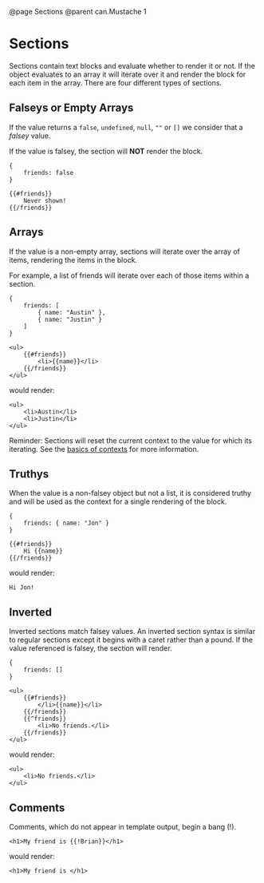 @page Sections
@parent can.Mustache 1

# Sections

Sections contain text blocks and evaluate whether to render it or not.  If
the object evaluates to an array it will iterate over it and render the block
for each item in the array.  There are four different types of sections.

## Falseys or Empty Arrays

If the value returns a `false`, `undefined`, `null`, `""` or `[]` we consider
that a *falsey* value.

If the value is falsey, the section will **NOT** render the block.

	{ 
		friends: false
	}

	{{#friends}}
		Never shown!
	{{/friends}}


## Arrays

If the value is a non-empty array, sections will iterate over the 
array of items, rendering the items in the block.

For example, a list of friends will iterate
over each of those items within a section.

	{ 
		friends: [ 
			{ name: "Austin" }, 
			{ name: "Justin" } 
		] 
	}

	<ul>
		{{#friends}}
			<li>{{name}}</li>
		{{/friends}}
	</ul>

would render:

	<ul>
		<li>Austin</li>
		<li>Justin</li>
	</ul>

Reminder: Sections will reset the current context to the value for which its iterating.
See the [basics of contexts](#Basics) for more information.

## Truthys

When the value is a non-falsey object but not a list, it is considered truthy and will be used 
as the context for a single rendering of the block.

	{
		friends: { name: "Jon" }
	}

	{{#friends}}
		Hi {{name}}
	{{/friends}}

would render:

	Hi Jon!

## Inverted

Inverted sections match falsey values. An inverted section 
syntax is similar to regular sections except it begins with a caret 
rather than a pound. If the value referenced is falsey, the section will render.

	{
		friends: []
	}

	<ul>
		{{#friends}}
			</li>{{name}}</li>
		{{/friends}}
		{{^friends}}
			<li>No friends.</li>
		{{/friends}}
	</ul>

would render:

	<ul>
		<li>No friends.</li>
	</ul>


## Comments

Comments, which do not appear in template output, begin a bang (!).

	<h1>My friend is {{!Brian}}</h1>

would render:

	<h1>My friend is </h1>